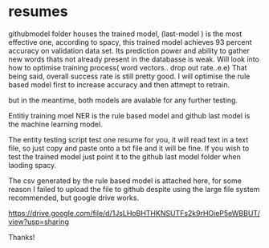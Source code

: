 # resumes

githubmodel folder houses the trained model, (last-model ) is the most effective one, according to spacy, this trained model achieves 93 percent accuracy on validation data set.
Its prediction power and ability to gather new words thats not already present in the databasse is weak. Will look into how to optimise training process( word vectors.. drop out rate..e.e)
That being said, overall success rate is still pretty good.
I will optimise the rule based model first to increase accuracy and then attmept to retrain.

but in the meantime, both models are avalable for any further testing. 


Entitiy training moel NER is the rule based model and github last model  is the machine learning model.

The entity testing script test one resume for you, it will read text in a text file, so just copy and paste onto a txt file and it will be fine.
If you wish to test the trained model just point it to the github last model folder when laoding spacy.

The csv generated by the rule based model is attached here, for some reason I failed to upload the file to github despite using the large file system recommended, but google drive works.

https://drive.google.com/file/d/1JsLHoBHTHKNSUTFs2k9rHOieP5eWBBUT/view?usp=sharing

Thanks!
